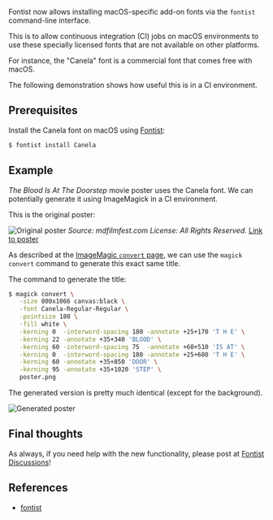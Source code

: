 Fontist now allows installing macOS-specific add-on fonts via the `fontist`
command-line interface.

This is to allow continuous integration (CI) jobs on macOS environments to use
these specially licensed fonts that are not available on other platforms.

For instance, the "Canela" font is a commercial font that comes free with
macOS.

The following demonstration shows how useful this is in a CI environment.

## Prerequisites

Install the Canela font on macOS using
[Fontist](https://github.com/fontist/fontist):

```sh
$ fontist install Canela
```

## Example

_The Blood Is At The Doorstep_ movie poster uses the Canela font. We can
potentially generate it using ImageMagick in a CI environment.

This is the original poster:

![Original poster](https://i.imgur.com/ZsNgRCZ.png)
_Source: mdfilmfest.com License: All Rights Reserved._
[Link to poster](https://fontsinuse.com/uses/18269/the-blood-is-at-the-doorstep-movie-poster)

As described at the [ImageMagic `convert` page](https://imagemagick.org/script/convert.php), we can
use the `magick convert` command to generate this exact same title.

The command to generate the title:

```sh
$ magick convert \
   -size 800x1066 canvas:black \
   -font Canela-Regular-Regular \
   -pointsize 180 \
   -fill white \
   -kerning 0  -interword-spacing 180 -annotate +25+170 'T H E' \
   -kerning 22 -annotate +35+340 'BLOOD' \
   -kerning 60 -interword-spacing 75  -annotate +60+510 'IS AT' \
   -kerning 0  -interword-spacing 180 -annotate +25+680 'T H E' \
   -kerning 60 -annotate +35+850 'DOOR' \
   -kerning 95 -annotate +35+1020 'STEP' \
   poster.png
```

The generated version is pretty much identical (except for the background).

![Generated poster](https://i.imgur.com/waGfDP8.png)

## Final thoughts

As always, if you need help with the new functionality, please post at
[Fontist Discussions](https://github.com/fontist/discussions/discussions)!

## References

- [fontist](https://github.com/fontist/fontist)
